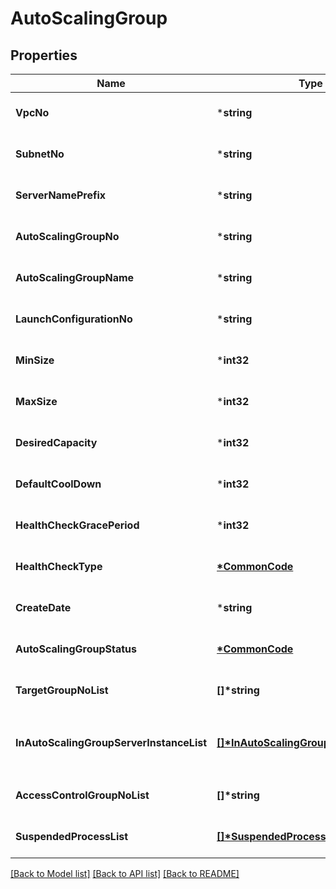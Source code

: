 # AutoScalingGroup

## Properties
Name | Type | Description | Notes
------------ | ------------- | ------------- | -------------
**VpcNo** | ***string** | VPC번호 | [optional] [default to null]
**SubnetNo** | ***string** | 서브넷번호 | [optional] [default to null]
**ServerNamePrefix** | ***string** | 서버이름Prefix | [optional] [default to null]
**AutoScalingGroupNo** | ***string** | 오토스케일링그룹번호 | [optional] [default to null]
**AutoScalingGroupName** | ***string** | 오토스케일링그룹이름 | [optional] [default to null]
**LaunchConfigurationNo** | ***string** | 론치설정번호 | [optional] [default to null]
**MinSize** | ***int32** | 최소용량 | [optional] [default to null]
**MaxSize** | ***int32** | 최대용량 | [optional] [default to null]
**DesiredCapacity** | ***int32** | 기대용량 | [optional] [default to null]
**DefaultCoolDown** | ***int32** | 쿨다운기본값 | [optional] [default to null]
**HealthCheckGracePeriod** | ***int32** | 헬스체크보류기간 | [optional] [default to null]
**HealthCheckType** | **[*CommonCode](CommonCode.md)** | 헬스체크유형 | [optional] [default to null]
**CreateDate** | ***string** | 생성일시 | [optional] [default to null]
**AutoScalingGroupStatus** | **[*CommonCode](CommonCode.md)** | 오토스케일링그룹상태 | [optional] [default to null]
**TargetGroupNoList** | **[]\*string** | 타겟그룹번호리스트 | [optional] [default to null]
**InAutoScalingGroupServerInstanceList** | **[[]\*InAutoScalingGroupServerInstance](InAutoScalingGroupServerInstance.md)** | 오토스케일링그룹에속한서버인스턴스리스트 | [optional] [default to null]
**AccessControlGroupNoList** | **[]\*string** | ACG번호리스트 | [optional] [default to null]
**SuspendedProcessList** | **[[]\*SuspendedProcess](SuspendedProcess.md)** | 일시정지된프로세스리스트 | [optional] [default to null]

[[Back to Model list]](../README.md#documentation-for-models) [[Back to API list]](../README.md#documentation-for-api-endpoints) [[Back to README]](../README.md)


